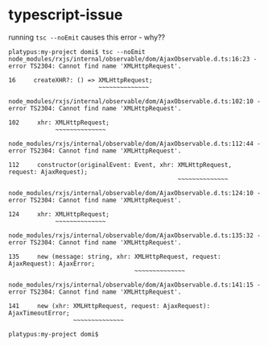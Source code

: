 # typescript-issue

running `tsc --noEmit` causes this error - why??

```
platypus:my-project domi$ tsc --noEmit
node_modules/rxjs/internal/observable/dom/AjaxObservable.d.ts:16:23 - error TS2304: Cannot find name 'XMLHttpRequest'.

16     createXHR?: () => XMLHttpRequest;
                         ~~~~~~~~~~~~~~

node_modules/rxjs/internal/observable/dom/AjaxObservable.d.ts:102:10 - error TS2304: Cannot find name 'XMLHttpRequest'.

102     xhr: XMLHttpRequest;
             ~~~~~~~~~~~~~~

node_modules/rxjs/internal/observable/dom/AjaxObservable.d.ts:112:44 - error TS2304: Cannot find name 'XMLHttpRequest'.

112     constructor(originalEvent: Event, xhr: XMLHttpRequest, request: AjaxRequest);
                                               ~~~~~~~~~~~~~~

node_modules/rxjs/internal/observable/dom/AjaxObservable.d.ts:124:10 - error TS2304: Cannot find name 'XMLHttpRequest'.

124     xhr: XMLHttpRequest;
             ~~~~~~~~~~~~~~

node_modules/rxjs/internal/observable/dom/AjaxObservable.d.ts:135:32 - error TS2304: Cannot find name 'XMLHttpRequest'.

135     new (message: string, xhr: XMLHttpRequest, request: AjaxRequest): AjaxError;
                                   ~~~~~~~~~~~~~~

node_modules/rxjs/internal/observable/dom/AjaxObservable.d.ts:141:15 - error TS2304: Cannot find name 'XMLHttpRequest'.

141     new (xhr: XMLHttpRequest, request: AjaxRequest): AjaxTimeoutError;
                  ~~~~~~~~~~~~~~

platypus:my-project domi$
```
